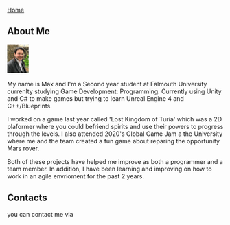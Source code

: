 <a href="https://virtualvortex.github.io/UtilityBaseAI/">Home</a>


## About Me 

<img class = "one" src="PictureOfMe.jpg" width="10%" height="10%" />

My name is Max and I'm a Second year student at Falmouth University currenlty studying Game Development: Programming. Currently using Unity and C# to make games but trying to learn Unreal Engine 4 and C++/Blueprints. 

I worked on a game last year called 'Lost Kingdom of Turia' which was a 2D plaformer where you could befriend spirits and use their powers to progress through the levels. I also attended 2020's Global Game Jam a the University where me and the team created a fun game about reparing the opportunity Mars rover.

Both of these projects have helped me improve as both a programmer and a team member. In addition, I have been learning and improving on how to work in an agile envrioment for the past 2 years.

## Contacts
you can contact me via 
